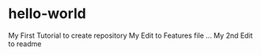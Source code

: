 # hello-world
My First Tutorial to create repository 
My Edit to Features file ... 
My 2nd Edit to readme
